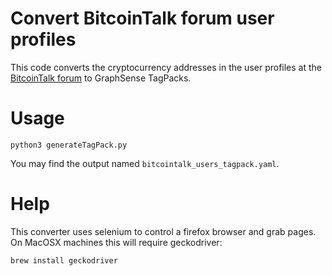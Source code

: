 # Convert BitcoinTalk forum user profiles

This code converts the cryptocurrency addresses in the user profiles at the [BitcoinTalk forum](https://bitcointalk.org/) to GraphSense TagPacks.

# Usage
```
python3 generateTagPack.py
```

You may find the output named `bitcointalk_users_tagpack.yaml`.

# Help
This converter uses selenium to control a firefox browser and grab pages.  
On MacOSX machines this will require geckodriver:
```
brew install geckodriver
```

